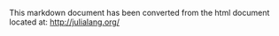 

This markdown document has been converted from the html document located at:
http://julialang.org/
